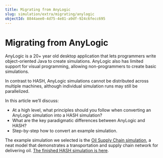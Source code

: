 ```yaml
---
title: Migrating from AnyLogic
slug: simulation/extra/migrating/anylogic
objectId: 8844aee0-4d75-4e81-a9df-924c6fecc695
---
```


# Migrating from AnyLogic

AnyLogic is a 20+ year old desktop application that lets programmers write object-oriented Java to create simulations. AnyLogic also has limited support for visual programming, allowing non-programmers to create basic simulations.

In contrast to HASH, AnyLogic simulations cannot be distributed across multiple machines, although individual simulation runs may still be parallelized.

In this article we’ll discuss:

* At a high level, what principles should you follow when converting an AnyLogic simulation into a HASH simulation?
* What are the key paradigmatic differences between AnyLogic and HASH?
* Step-by-step how to convert an example simulation.

The example simulation we selected is the [Oil Supply Chain simulation](https://drive.google.com/file/d/192MY6ftxnaaeF-5YaM0Ok8BZItIzBrUb/view?usp=sharing), a neat model that demonstrates a transportation and supply chain network for delivering oil. [The finished HASH simulation is here](/@hash/oil-supply-chain).
